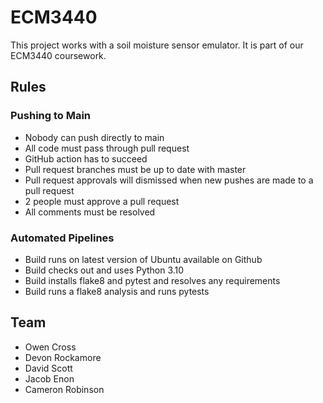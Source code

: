 # ECM3440

This project works with a soil moisture sensor emulator. It is part of our ECM3440 coursework.

## Rules
### Pushing to Main
- Nobody can push directly to main
- All code must pass through pull request
- GitHub action has to succeed
- Pull request branches must be up to date with master
- Pull request approvals will dismissed when new pushes are made to a pull request
- 2 people must approve a pull request
- All comments must be resolved

### Automated Pipelines
- Build runs on latest version of Ubuntu available on Github
- Build checks out and uses Python 3.10
- Build installs flake8 and pytest and resolves any requirements
- Build runs a flake8 analysis and runs pytests

## Team
- Owen Cross
- Devon Rockamore
- David Scott
- Jacob Enon
- Cameron Robinson